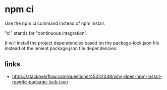 # npm ci

Use the npm ci command instead of npm install.

"ci" stands for "continuous integration".

It will install the project dependencies based on the package-lock.json file instead of the lenient package.json file dependencies.

## links

- https://stackoverflow.com/questions/45022048/why-does-npm-install-rewrite-package-lock-json
